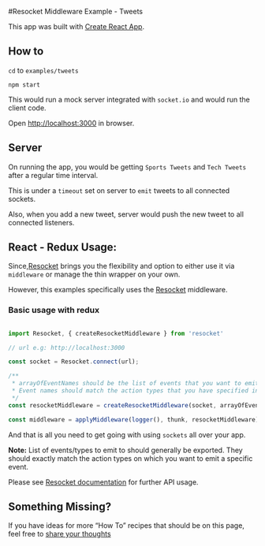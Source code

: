 #Resocket Middleware Example - Tweets

This app was built with [Create React App](https://github.com/facebookincubator/create-react-app).

## How to

`cd` to `examples/tweets`

```
npm start
```
This would run a mock server integrated with `socket.io` and would run the client code.

Open [http://localhost:3000](http://localhost:3000) in browser.

## Server

On running the app, you would be getting `Sports Tweets` and `Tech Tweets` after a regular time interval.

This is under a `timeout` set on server to `emit` tweets to all connected sockets.

Also, when you add a new tweet, server would push the new tweet to all connected listeners.



## React - Redux Usage:

Since,[Resocket](https://github.com/laumair/resocket) brings you the flexibility and option to either use it via `middleware` or manage the thin wrapper on your own.

However, this examples specifically uses the [Resocket](https://github.com/laumair/resocket) middleware.

### Basic usage with redux
```javascript

import Resocket, { createResocketMiddleware } from 'resocket'

// url e.g: http://localhost:3000

const socket = Resocket.connect(url);

/**
 * arrayOfEventNames should be the list of events that you want to emit to server.
 * Event names should match the action types that you have specified in your action creators.
 */
const resocketMiddleware = createResocketMiddleware(socket, arrayOfEventNamesToEmitTo);

const middleware = applyMiddleware(logger(), thunk, resocketMiddleware);

```

And that is all you need to get going with using `sockets` all over your app.

**Note:** 
List of events/types to emit to should generally be exported. They should exactly match the action types on which you want to emit a specific event.

Please see [Resocket documentation](https://github.com/laumair/resocket/blob/master/README.md) for further API usage.

## Something Missing?

If you have ideas for more “How To” recipes that should be on this page, feel free to [share your thoughts](https://github.com/laumair/resocket/issues)
